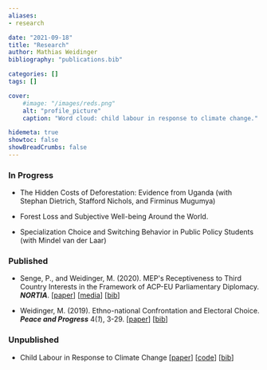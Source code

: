 ```yaml
---
aliases:
- research

date: "2021-09-18"
title: "Research"
author: Mathias Weidinger
bibliography: "publications.bib"

categories: []
tags: []

cover:
    #image: "/images/reds.png"
    alt: "profile_picture"
    caption: "Word cloud: child labour in response to climate change."

hidemeta: true
showtoc: false
showBreadCrumbs: false
---
```



### In Progress

- The Hidden Costs of Deforestation: Evidence from Uganda (with Stephan Dietrich, Stafford Nichols, and Firminus Mugumya)

- Forest Loss and Subjective Well-being Around the World.

- Specialization Choice and Switching Behavior in Public Policy Students (with Mindel van der Laar)

### Published

- Senge, P., and Weidinger, M. (2020). MEP's Receptiveness to Third Country Interests in the Framework of ACP-EU Parliamentary Diplomacy. ***NORTIA***. [[paper](https://drive.google.com/file/d/1sWLpTjllPDt1YPAvcR_tMusTqBR2JSM8/preview)] [[media](https://fasos.maastrichtuniversity.nl/weekly/fasos-alumni-win-nortia-student-essay-competition/)] [[bib](/senge_weidinger_2020.txt)]

- Weidinger, M. (2019). Ethno-national Confrontation and Electoral Choice. ***Peace and Progress*** 4(*1*), 3-29. [[paper](https://postgraduate.ias.unu.edu/upp/wp-content/uploads/2019/07/UPP-1-Weidinger.pdf)]
[[bib](/weidinger_2019.txt)]

### Unpublished

- Child Labour in Response to Climate Change [[paper](/mppthesis_final.pdf)] [[code](https://github.com/mathiasweidinger/MPPTH)] [[bib](/weidinger_2021.txt)]
